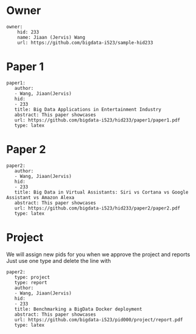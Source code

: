 # Owner

```
owner:
    hid: 233
    name: Jiaan (Jervis) Wang 
    url: https://github.com/bigdata-i523/sample-hid233
```

# Paper 1

```
paper1:
   author: 
   - Wang, Jiaan(Jervis)
   hid:
   - 233
   title: Big Data Applications in Entertainment Industry
   abstract: This paper showcases 
   url: https://github.com/bigdata-i523/hid233/paper1/paper1.pdf
   type: latex
```
   
# Paper 2

```
paper2:
   author: 
   - Wang, Jiaan(Jervis)
   hid:
   - 233
   title: Big Data in Virtual Assistants: Siri vs Cortana vs Google Assistant vs Amazon Alexa
   abstract: This paper showcases 
   url: https://github.com/bigdata-i523/hid233/paper2/paper2.pdf   
   type: latex
```

# Project 

We will assign new pids for you when we approve the project and reports   
Just use one type and delete the line with 

```
paper2:
   type: project
   type: report
   author: 
   - Wang, Jiaan(Jervis)
   hid:
   - 233
   title: Benchmarking a BigData Docker deployment
   abstract: This paper showcases 
   url: https://github.com/bigdata-i523/pid000/project/report.pdf
   type: latex
```
